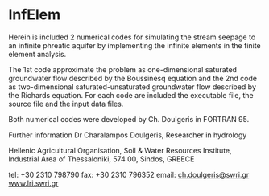 # InfElem
Herein is included 2 numerical codes for simulating the stream seepage to an infinite phreatic aquifer by implementing the infinite elements in the finite element analysis.

The 1st code approximate the problem as one-dimensional saturated groundwater flow described by the Boussinesq equation and the 2nd code as two-dimensional saturated-unsaturated groundwater flow described by the Richards equation. For each code are included the executable file, the source file and the input data files.

Both numerical codes were developed by Ch. Doulgeris in FORTRAN 95. 

Further information
Dr Charalampos Doulgeris,
Researcher in hydrology

Hellenic Agricultural Organisation,
Soil & Water Resources Institute,
Industrial Area of Thessaloniki,
574 00, Sindos,
GREECE

tel: +30 2310 798790
fax: +30 2310 796352
email: ch.doulgeris@swri.gr
www.lri.swri.gr

